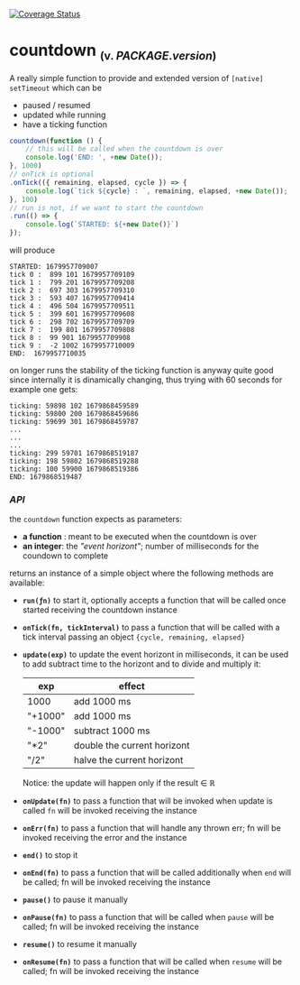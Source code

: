 [![Coverage Status](https://coveralls.io/repos/github/fedeghe/countdown/badge.svg?branch=master)](https://coveralls.io/github/fedeghe/countdown?branch=master)

# countdown <sub><small>(v. $PACKAGE.version$)</small></sub>

A really simple function to provide and extended version of `[native] setTimeout` which can be
- paused / resumed
- updated while running
- have a ticking function

``` js
countdown(function () {
    // this will be called when the countdown is over
    console.log('END: ', +new Date());
}, 1000)
// onTick is optional
.onTick(({ remaining, elapsed, cycle }) => {
    console.log(`tick ${cycle} : `, remaining, elapsed, +new Date());
}, 100)
// run is not, if we want to start the countdown
.run(() => {
    console.log(`STARTED: ${+new Date()}`)
});
```
will produce
```
STARTED: 1679957709007
tick 0 :  899 101 1679957709109
tick 1 :  799 201 1679957709208
tick 2 :  697 303 1679957709310
tick 3 :  593 407 1679957709414
tick 4 :  496 504 1679957709511
tick 5 :  399 601 1679957709608
tick 6 :  298 702 1679957709709
tick 7 :  199 801 1679957709808
tick 8 :  99 901 1679957709908
tick 9 :  -2 1002 1679957710009
END:  1679957710035
```
on longer runs the stability of the ticking function is anyway quite good since internally it is dinamically changing, thus trying with 60 seconds for example one gets:
```
ticking: 59898 102 1679868459589
ticking: 59800 200 1679868459686
ticking: 59699 301 1679868459787
...
...
...
ticking: 299 59701 1679868519187
ticking: 198 59802 1679868519288
ticking: 100 59900 1679868519386
END: 1679868519487
```




### _API_
the `countdown` function expects as parameters:  
- **a function** : meant to be executed when the countdown is over 
- **an integer**: the _"event horizont"_; number of milliseconds for the coundown to complete 

returns an instance of a simple object where the following methods are available:  

- **`run(ƒn)`** to start it, optionally accepts a function that will be called once started receiving the countdown instance

- **`onTick(fn, tickInterval)`** to pass a function that will be called with a tick interval passing an object `{cycle, remaining, elapsed}` 
- **`update(exp)`** to update the event horizont in milliseconds, it can be used to add subtract time to the horizont and to divide and multiply it:  

    | exp | effect |
    |-----|--------|
    | 1000 | add 1000 ms |
    | "+1000" | add 1000 ms |
    | "-1000" | subtract 1000 ms |
    | "*2" | double the current horizont |
    | "/2" | halve the current horizont |

    Notice: the update will happen only if the result ∈ ℝ
    

- **`onUpdate(fn)`** to pass a function that will be invoked when update is called `fn` will be invoked receiving the instance 
- **`onErr(fn)`** to pass a function that will handle any thrown err; fn will be invoked receiving the error and the instance 
- **`end()`** to stop it
- **`onEnd(fn)`** to pass a function that will be called additionally when `end` will be called; fn will be invoked receiving the instance 
- **`pause()`** to pause it manually
- **`onPause(fn)`** to pass a function that will be called when `pause` will be called; fn will be invoked receiving the instance   
- **`resume()`** to resume it manually
- **`onResume(fn)`** to pass a function that will be called when `resume` will be called; fn will be invoked receiving the instance   


